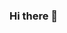 ### Hi there 👋

<!--
**YusuCalypso/YusuCalypso** is a ✨ _special_ ✨ repository because its `README.md` (this file) appears on your GitHub profile.


test
Here are some ideas to get you started:

- 🔭 I’m currently working on ...
- 🌱 I’m currently learning ...
- 👯 I’m looking to collaborate on ...
- 🤔 I’m looking for help with ...
- 💬 Ask me about ...
- 📫 How to reach me: ...
- 😄 Pronouns: ...
- ⚡ Fun fact: ...
-->
